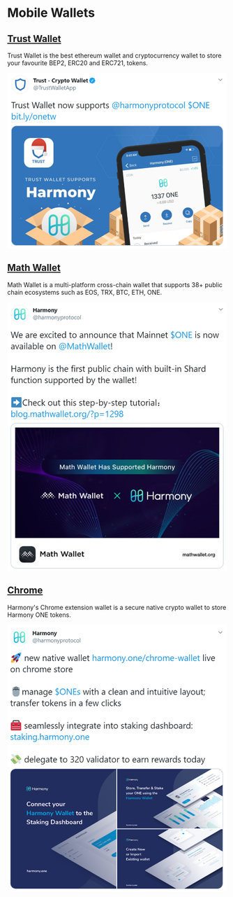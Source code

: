 # Mobile Wallets

## [Trust Wallet](https://trustwallet.com/)

Trust Wallet is the best ethereum wallet and cryptocurrency wallet to store your favourite BEP2, ERC20 and ERC721, tokens.

![](../.gitbook/assets/trust-wallet-tweet.png)

## [Math Wallet](https://mathwallet.org/en-us/)

Math Wallet is a multi-platform cross-chain wallet that supports 38+ public chain ecosystems such as EOS, TRX, BTC, ETH, ONE. 

![](../.gitbook/assets/math-wallet-twitter.png)

## [Chrome](https://chrome.google.com/webstore/detail/harmony/bjaeebonnimhcakeckbnemejhdpngdmd)

Harmony's Chrome extension wallet is a secure native crypto wallet to store Harmony ONE tokens.

![](../.gitbook/assets/chrome-harmony-wallet.png)





